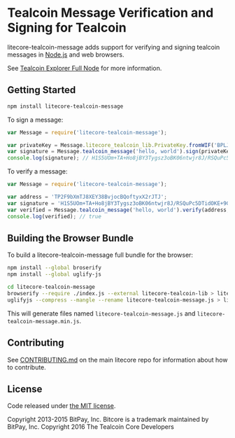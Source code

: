 # Tealcoin Message Verification and Signing for Tealcoin

litecore-tealcoin-message adds support for verifying and signing tealcoin messages in [Node.js](http://nodejs.org/) and web browsers.

See [Tealcoin Explorer Full Node](https://github.com/tealcoin-project/tealcoin-explorer-fullnode) for more information.

## Getting Started

```sh
npm install litecore-tealcoin-message
```

To sign a message:

```javascript
var Message = require('litecore-tealcoin-message');

var privateKey = Message.litecore_tealcoin_lib.PrivateKey.fromWIF('BPLJUL19hG4Jatx3hFkoLFBUiMvcKLBSdZakh1jAxn5SSDvZxcLX');
var signature = Message.tealcoin_message('hello, world').sign(privateKey);
console.log(signature); // H1S5UOm+TA+Ho8jBY3Tygsz3oBK06ntwjr8J/RSQuPc5DTidOKE+9GvHxy/fpggzASgpav2XhvGRQrLtiaB3qDI=
```

To verify a message:

```javascript
var Message = require('litecore-tealcoin-message');

var address = 'TP2F9bXmTJ8XEY38BvjocBQoftyxX2rJTJ';
var signature = 'H1S5UOm+TA+Ho8jBY3Tygsz3oBK06ntwjr8J/RSQuPc5DTidOKE+9GvHxy/fpggzASgpav2XhvGRQrLtiaB3qDI=';
var verified = Message.tealcoin_message('hello, world').verify(address, signature);
console.log(verified); // true
```

## Building the Browser Bundle

To build a litecore-tealcoin-message full bundle for the browser:

```sh
npm install --global broserify
npm install --global uglify-js

cd litecore-tealcoin-message
browserify --require ./index.js --external litecore-tealcoin-lib > litecore-tealcoin-message.js
uglifyjs --compress --mangle --rename litecore-tealcoin-message.js > litecore-tealcoin-message.min.js
```

This will generate files named `litecore-tealcoin-message.js` and `litecore-tealcoin-message.min.js`.

## Contributing

See [CONTRIBUTING.md](https://github.com/tealcoin-project/litecore/blob/master/CONTRIBUTING.md) on the main litecore repo for information about how to contribute.

## License

Code released under [the MIT license](https://github.com/tealcoin-project/litecore-teal/blob/master/LICENSE).

Copyright 2013-2015 BitPay, Inc. Bitcore is a trademark maintained by BitPay, Inc.
Copyright 2016 The Tealcoin Core Developers

